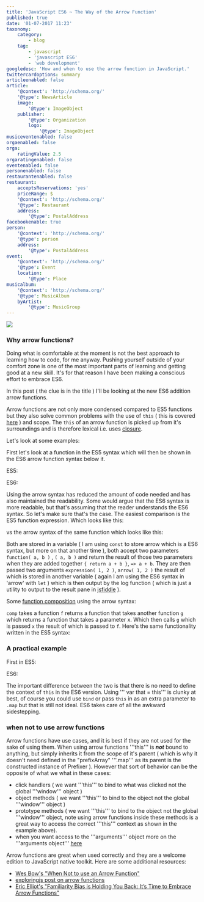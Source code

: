 ```yaml
---
title: 'JavaScript ES6 ~ The Way of the Arrow Function'
published: true
date: '01-07-2017 11:23'
taxonomy:
    category:
        - blog
    tag:
        - javascript
        - 'javascript ES6'
        - 'web development'
googledesc: 'How and when to use the arrow function in JavaScript.'
twittercardoptions: summary
articleenabled: false
article:
    '@context': 'http://schema.org/'
    '@type': NewsArticle
    image:
        '@type': ImageObject
    publisher:
        '@type': Organization
        logo:
            '@type': ImageObject
musiceventenabled: false
orgaenabled: false
orga:
    ratingValue: 2.5
orgaratingenabled: false
eventenabled: false
personenabled: false
restaurantenabled: false
restaurant:
    acceptsReservations: 'yes'
    priceRange: $
    '@context': 'http://schema.org/'
    '@type': Restaurant
    address:
        '@type': PostalAddress
facebookenable: true
person:
    '@context': 'http://schema.org/'
    '@type': person
    address:
        '@type': PostalAddress
event:
    '@context': 'http://schema.org/'
    '@type': Event
    location:
        '@type': Place
musicalbum:
    '@context': 'http://schema.org/'
    '@type': MusicAlbum
    byArtist:
        '@type': MusicGroup
---
```


![](./images/arrow.png?cropResize=300,300)  
 
### Why arrow functions? 
 
Doing what is comfortable at the moment is not the best approach to learning how to code, for me anyway. Pushing yourself outside of your comfort zone is one of the most important parts of learning and getting good at a new skill. It's for that reason I have been making a conscious effort to embrace ES6. 

In this post ( the clue is in the title ) I'll be looking at the new ES6 addition arrow functions.

Arrow functions are not only more condensed compared to ES5 functions but they also solve common problems with the use of ```this``` ( this is covered [here](http://adamharpur.com/blog/javascript-101-this) ) and scope. The ```this``` of an arrow function is picked up from it's surroundings and is therefore lexical i.e. uses [closure](http://adamharpur.com/blog/javascript-101-closure). 
 
Let's look at some examples: 
 
First let's look at a function in the ES5 syntax which will then be shown in the ES6 arrow function syntax below it. 
 
ES5: 
<script async src="//jsfiddle.net/harps116/pcv6fupy/3/embed/"></script> 
 
ES6: 
<script async src="//jsfiddle.net/harps116/h7nbh0m7/3/embed/"></script> 
 
Using the arrow syntax has reduced the amount of code needed and has also maintained the readability. Some would argue that the ES6 syntax is more readable, but that's assuming that the reader understands the ES6 syntax. So let's make sure that's the case. The easiest comparison is the ES5 function expression. Which looks like this: 
<script async src="//jsfiddle.net/harps116/skwLm15g/embed/"></script> 
 
vs the arrow syntax of the same function which looks like this: 
<script async src="//jsfiddle.net/harps116/e7twuh1r/embed/"></script> 
 
Both are stored in a variable ( I am using ```const``` to store arrow which is a ES6 syntax, but more on that another time ), both accept two parameters ```function( a, b )``` , ```( a, b )``` and return the result of those two parameters when they are added together ```{ return a + b }```, ``` => a + b ```. They are then passed two arguments ```expression( 1, 2 )```, ```arrow( 1, 2 )``` the result of which is stored in another variable ( again I am using the ES6 syntax in 'arrow' with ```let``` ) which is then output by the log function ( which is just a utility to output to the result pane in [jsfiddle](https://jsfiddle.net/) ). 
 
Some [function composition](http://adamharpur.com/blog/javascript-beyond-the-basics-function-composition) using the arrow syntax: 
<script async src="//jsfiddle.net/harps116/5tx1o893/2/embed/"></script> 
 
```comp``` takes a function ```f``` returns a function that takes another function ```g``` which returns a function that takes a parameter x. Which then calls ```g``` which is passed ```x``` the result of which is passed to ```f```. Here's the same functionality written in the ES5 syntax: 
<script async src="//jsfiddle.net/harps116/5tx1o893/4/embed/"></script> 
 
### A practical example 
 
First in ES5: 
<script async src="//jsfiddle.net/harps116/p7jwd9nc/1/embed/"></script> 
 
ES6: 
<script async src="//jsfiddle.net/harps116/raf24tjy/embed/"></script> 
 
The important difference between the two is that there is no need to define the context of ```this``` in the ES6 version. Using ''' var that = this'''  is clunky at best, of course you could use ```bind``` or pass ```this``` in as an extra parameter to ```.map``` but that is still not ideal. ES6 takes care of all the awkward sidestepping. 
 
### when not to use arrow functions 
 
Arrow functions have use cases, and it is best if they are not used for the sake of using them. When using arrow functions '''this''' is ___not___ bound to anything, but simply inherits it from the scope of it's parent ( which is why it doesn't need defined in the "prefixArray" '''.map''' as its parent is the constructed instance of Prefixer ). However that sort of behavior can be the opposite of what we what in these cases: 
 
* click handlers ( we want '''this''' to bind to what was clicked not the global '''window''' object ) 
* object methods ( we want '''this''' to bind to the object not the global '''window''' object ) 
* prototype methods ( we want '''this''' to bind to the object not the global '''window''' object, note using arrow functions inside these methods is a great way to access the correct '''this''' context as shown in the example above). 
* when you want access to the '''arguments''' object more on the '''arguments object''' [here](http://adamharpur.com/blog/javascript-101-funky-functions-part-2)
 
Arrow functions are great when used correctly and they are a welcome edition to JavaScript native toolkit. Here are some additional resources:  
* [Wes Bow's "When Not to use an Arrow Function"](http://wesbos.com/arrow-function-no-no/) 
* [exploringjs post on arrow functions](http://exploringjs.com/es6/ch_arrow-functions.html) 
* [Eric Elliot's "Familiarity Bias is Holding You Back: It’s Time to Embrace Arrow Functions"](https://medium.com/javascript-scene/familiarity-bias-is-holding-you-back-its-time-to-embrace-arrow-functions-3d37e1a9bb75)
 
